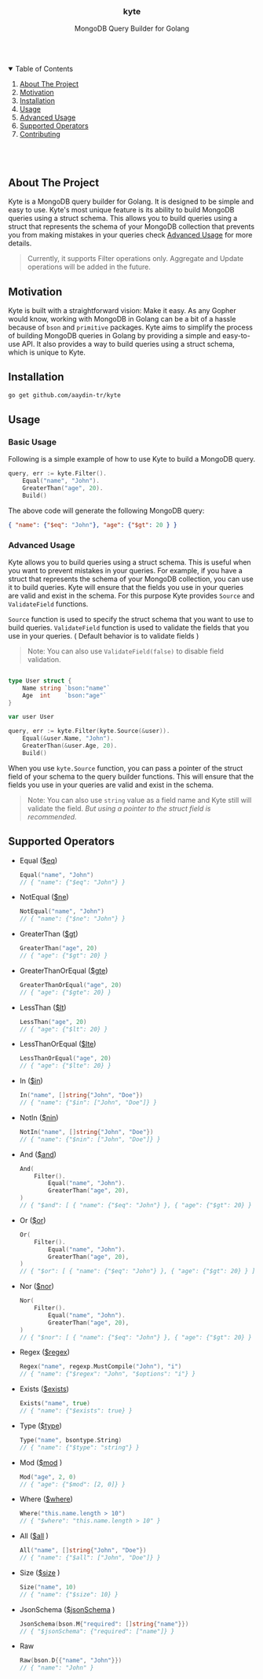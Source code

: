 <br />
<div align="center">
  <h3 align="center">kyte</h3>

  <p align="center">
    MongoDB Query Builder for Golang
    <br />
    <br />
  </p>
</div>

<br>
<br>
<details open="open">
  <summary>Table of Contents</summary>
  <ol>
    <li><a href="#about-the-project">About The Project</a></li>
    <li><a href="#motivation">Motivation</a></li>
    <li><a href="#installation">Installation</a></li>
    <li><a href="#usage">Usage</a></li>
    <li><a href="#advanced-usage">Advanced Usage</a></li>
    <li><a href="#supported-operators">Supported Operators</a></li>
    <li><a href="#contributing">Contributing</a></li>
  </ol>
</details>
<br>
<br>

## About The Project

Kyte is a MongoDB query builder for Golang. It is designed to be simple and easy to use. Kyte's most unique feature is its ability to build MongoDB queries using a struct schema. This allows you to build queries using a struct that represents the schema of your MongoDB collection that prevents you from making mistakes in your queries check [Advanced Usage](#advanced-usage) for more details.

> Currently, it supports Filter operations only. Aggregate and Update operations will be added in the future.

## Motivation

Kyte is built with a straightforward vision: Make it easy. As any Gopher would know, working with MongoDB in Golang can be a bit of a hassle because of `bson` and `primitive` packages. Kyte aims to simplify the process of building MongoDB queries in Golang by providing a simple and easy-to-use API. It also provides a way to build queries using a struct schema, which is unique to Kyte.

## Installation

```sh
go get github.com/aaydin-tr/kyte
```

## Usage

### Basic Usage

Following is a simple example of how to use Kyte to build a MongoDB query.

```go
query, err := kyte.Filter().
    Equal("name", "John").
    GreaterThan("age", 20).
    Build()
```

The above code will generate the following MongoDB query:

```json
{ "name": {"$eq": "John"}, "age": {"$gt": 20 } }
```

### Advanced Usage

Kyte allows you to build queries using a struct schema. This is useful when you want to prevent mistakes in your queries. For example, if you have a struct that represents the schema of your MongoDB collection, you can use it to build queries. Kyte will ensure that the fields you use in your queries are valid and exist in the schema. For this purpose Kyte provides `Source` and `ValidateField` functions. 

`Source` function is used to specify the struct schema that you want to use to build queries. 
`ValidateField` function is used to validate the fields that you use in your queries. ( Default behavior is to validate fields )

> Note: You can also use `ValidateField(false)` to disable field validation.

```go

type User struct {
    Name string `bson:"name"`
    Age  int    `bson:"age"`
}

var user User

query, err := kyte.Filter(kyte.Source(&user)).
    Equal(&user.Name, "John").
    GreaterThan(&user.Age, 20).
    Build()
```

When you use `kyte.Source` function, you can pass a pointer of the struct field of your schema to the query builder functions. This will ensure that the fields you use in your queries are valid and exist in the schema.

> Note: You can also use `string` value as a field name and Kyte still will validate the field. *But using a pointer to the struct field is recommended.*

## Supported Operators

- Equal ([$eq](https://www.mongodb.com/docs/manual/reference/operator/query/eq/#mongodb-query-op.-eq))
  ```go
  Equal("name", "John")
  // { "name": {"$eq": "John"} }
  ```
- NotEqual ([$ne](https://www.mongodb.com/docs/manual/reference/operator/query/ne/#mongodb-query-op.-ne))
  ```go
  NotEqual("name", "John")
  // { "name": {"$ne": "John"} }
  ```
- GreaterThan ([$gt](https://www.mongodb.com/docs/manual/reference/operator/query/gt/#mongodb-query-op.-gt))
  ```go
  GreaterThan("age", 20)
  // { "age": {"$gt": 20} }
  ```
- GreaterThanOrEqual ([$gte](https://www.mongodb.com/docs/manual/reference/operator/query/gte/#mongodb-query-op.-gte))
  ```go
  GreaterThanOrEqual("age", 20)
  // { "age": {"$gte": 20} }
  ```
- LessThan ([$lt](https://www.mongodb.com/docs/manual/reference/operator/query/lt/#mongodb-query-op.-lt))
  ```go
  LessThan("age", 20)
  // { "age": {"$lt": 20} }
  ```
- LessThanOrEqual ([$lte](https://www.mongodb.com/docs/manual/reference/operator/query/lte/#mongodb-query-op.-lte))
  ```go
  LessThanOrEqual("age", 20)
  // { "age": {"$lte": 20} }
  ```
- In ([$in](https://www.mongodb.com/docs/manual/reference/operator/query/in/#mongodb-query-op.-in))
  ```go
  In("name", []string{"John", "Doe"})
  // { "name": {"$in": ["John", "Doe"]} }
  ```
- NotIn ([$nin](https://www.mongodb.com/docs/manual/reference/operator/query/nin/#mongodb-query-op.-nin))
  ```go
  NotIn("name", []string{"John", "Doe"})
  // { "name": {"$nin": ["John", "Doe"]} }
  ```
- And ([$and](https://www.mongodb.com/docs/manual/reference/operator/query/and/#mongodb-query-op.-and))
  ```go
  And(
      Filter().
          Equal("name", "John").
          GreaterThan("age", 20),
  )
  // { "$and": [ { "name": {"$eq": "John"} }, { "age": {"$gt": 20} } ] }
  ```
- Or ([$or](https://www.mongodb.com/docs/manual/reference/operator/query/or/#mongodb-query-op.-or))
  ```go
  Or(
      Filter().
          Equal("name", "John").
          GreaterThan("age", 20),
  )
  // { "$or": [ { "name": {"$eq": "John"} }, { "age": {"$gt": 20} } ] }
  ```
- Nor ([$nor](https://www.mongodb.com/docs/manual/reference/operator/query/nor/#mongodb-query-op.-nor))
  ```go
  Nor(
      Filter().
          Equal("name", "John").
          GreaterThan("age", 20),
  )
  // { "$nor": [ { "name": {"$eq": "John"} }, { "age": {"$gt": 20} } ] }
  ```
- Regex ([$regex](https://www.mongodb.com/docs/manual/reference/operator/query/regex/#mongodb-query-op.-regex))
  ```go
  Regex("name", regexp.MustCompile("John"), "i")
  // { "name": {"$regex": "John", "$options": "i"} }
  ```
- Exists ([$exists](https://www.mongodb.com/docs/manual/reference/operator/query/exists/#mongodb-query-op.-exists))
  ```go
  Exists("name", true)
  // { "name": {"$exists": true} }
  ```
- Type ([$type](https://www.mongodb.com/docs/manual/reference/operator/query/type/#mongodb-query-op.-type))
  ```go
  Type("name", bsontype.String)
  // { "name": {"$type": "string"} }
  ```
- Mod ([$mod](https://www.mongodb.com/docs/manual/reference/operator/query/mod/#mongodb-query-op.-mod) )
  ```go
  Mod("age", 2, 0)
  // { "age": {"$mod": [2, 0]} }
  ```
- Where ([$where](https://www.mongodb.com/docs/manual/reference/operator/query/where/#mongodb-query-op.-where))
  ```go
  Where("this.name.length > 10")
  // { "$where": "this.name.length > 10" }
  ```
- All ([$all](https://www.mongodb.com/docs/manual/reference/operator/query/all/#mongodb-query-op.-all) )
  ```go
  All("name", []string{"John", "Doe"})
  // { "name": {"$all": ["John", "Doe"]} }
  ```
- Size ([$size](https://www.mongodb.com/docs/manual/reference/operator/query/size/#mongodb-query-op.-size) )
  ```go
  Size("name", 10)
  // { "name": {"$size": 10} }
  ```
- JsonSchema ([$jsonSchema](https://www.mongodb.com/docs/manual/reference/operator/query/jsonSchema/#mongodb-query-op.-jsonSchema) )
  ```go
  JsonSchema(bson.M{"required": []string{"name"}})
  // { "$jsonSchema": {"required": ["name"]} }
  ```
- Raw
  ```go
  Raw(bson.D{{"name", "John"}})
  // { "name": "John" }
  ```




